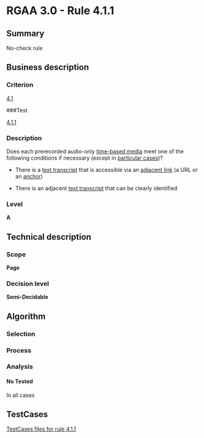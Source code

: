 # RGAA 3.0 -  Rule 4.1.1

## Summary

No-check rule

## Business description

### Criterion

[4.1](http://disic.github.io/rgaa_referentiel_en/RGAA3.0_Criteria_English_version_v1.html#crit-4-1)

###Test

[4.1.1](http://disic.github.io/rgaa_referentiel_en/RGAA3.0_Criteria_English_version_v1.html#test-4-1-1)

### Description
Does each prerecorded
    audio-only <a href="http://disic.github.io/rgaa_referentiel_en/RGAA3.0_Glossary_English_version_v1.html#mMediaTemp">time-based
  media</a> meet one of the following conditions if
    necessary (except
    in <a title="Particular cases for criterion 4.1" href="http://disic.github.io/rgaa_referentiel_en/RGAA3.0_Particular_cases_English_version_v1.html#cpCrit4-">particular cases</a>)?
    <ul><li>There is a <a href="http://disic.github.io/rgaa_referentiel_en/RGAA3.0_Glossary_English_version_v1.html#mTranscriptTextuel">text
    transcript</a> that is accessible via an <a href="http://disic.github.io/rgaa_referentiel_en/RGAA3.0_Glossary_English_version_v1.html#mLienAdj">adjacent
    link</a> (a URL or an  <a href="http://disic.github.io/rgaa_referentiel_en/RGAA3.0_Glossary_English_version_v1.html#mAncreNom">anchor</a>)</li>
  <li>There is an adjacent <a href="http://disic.github.io/rgaa_referentiel_en/RGAA3.0_Glossary_English_version_v1.html#mTranscriptTextuel">text
    transcript</a> that can be clearly identified</li>
    </ul> 


### Level

**A**

## Technical description

### Scope

**Page**

### Decision level

**Semi-Decidable**

## Algorithm

### Selection

### Process

### Analysis

#### No Tested 

In all cases



##  TestCases 

[TestCases files for rule 4.1.1](https://github.com/Asqatasun/Asqatasun/tree/master/rules/rules-rgaa3.0/src/test/resources/testcases/rgaa30/Rgaa30Rule040101/) 


